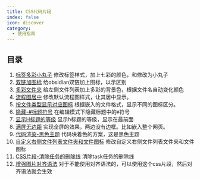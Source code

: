 ```yaml
---
title: CSS代码片段
index: false
icon: discover
category:
  - 使用指南
---
```

## 目录
1. [标签多彩小丸子](标签多彩小丸子.md) 修改标签样式，加上七彩的颜色，和修改为小丸子
2. [双链加图标](双链加图标.md) 给obsidian双链加上图标，以示区别
3. [多彩文件夹](多彩文件夹.md) 给左侧文件列表加上多彩的背景色，根据文件名自动变化颜色
4. [流程图居中](流程图居中.md) 修改默认流程图样式，让其居中显示。
5. [按文件类型显示对应图标](按文件类型显示对应图标.md) 根据嵌入的文件格式，显示不同的图标区分。
6. [隐藏-#标题符号](css-hide-md-headline.md) 在编辑模式下隐藏标题中的`#`符号
7. [显示H标题的等级](css-show-mdheadline-front.md) 显示h标题的等级，显示在最前面
8. [满屏无边距](css-full-screen.md) 实现全屏的效果，两边没有边框。比如嵌入整个网页。
9. [代码渲染-黑色主题](code-rendering-okaidia.md) 代码块着色的方案，这是黑色主题
10. [自定义右侧文件列表文件夹和文件图标](css-fileicon.md) 修改自定义右侧文件列表文件夹和文件图标
11. [CSS片段-清除任务的删除线](/zh/css-snippets/coffeebean-del-checklist-done-decoration.md) 清除task任务的删除线
12. [增强图片对齐语法](/zh/css-snippets/image-alignment-syntax.md) 对于不能使用对齐语法的，可以使用这个css片段，然后对齐语法就会生效

